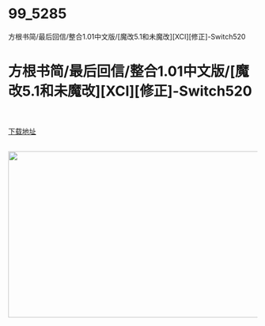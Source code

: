 # 99_5285
方根书简/最后回信/整合1.01中文版/[魔改5.1和未魔改][XCI][修正]-Switch520
# 方根书简/最后回信/整合1.01中文版/[魔改5.1和未魔改][XCI][修正]-Switch520
 <br/></br>
[下载地址](https://www.switch520.cc/article/5285 "下载地址")
<br/></br>

<p><span><strong><img src="http://iswitchtupian.ga/upload/art_editor/20200729-1/3cc89358bdbedaba28f366c5ba7b371b.jpeg" width="600" height="337" title="" alt=""></strong></span></p>
<p></p>
<p></p>
